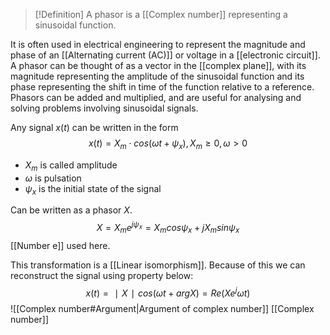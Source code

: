 > [!Definition]
> A phasor is a [[Complex number]] representing a sinusoidal function. 

It is often used in electrical engineering to represent the magnitude and phase of an [[Alternating current (AC)]] or voltage in a [[electronic circuit]]. A phasor can be thought of as a vector in the [[complex plane]], with its magnitude representing the amplitude of the sinusoidal function and its phase representing the shift in time of the function relative to a reference. Phasors can be added and multiplied, and are useful for analysing and solving problems involving sinusoidal signals.

Any signal $x(t)$ can be written in the form
$$x(t) = X_m \cdot cos(\omega t + \psi_x), X_m \geq 0, \omega > 0$$
- $X_m$ is called amplitude
- $\omega$ is pulsation
- $\psi_x$ is the initial state of the signal 

Can be written as a phasor $X$.
$$X = X_me^{j\psi_x} = X_m cos\psi_x + jX_m sin\psi_x$$
[[Number e]] used here.

This transformation is a [[Linear isomorphism]]. Because of this we can reconstruct the signal using property below:
$$x(t) = ∣X∣ cos(\omega t + arg X) = Re(Xe^j\omega t)$$
![[Complex number#Argument|Argument of complex number]]
[[Complex number]]